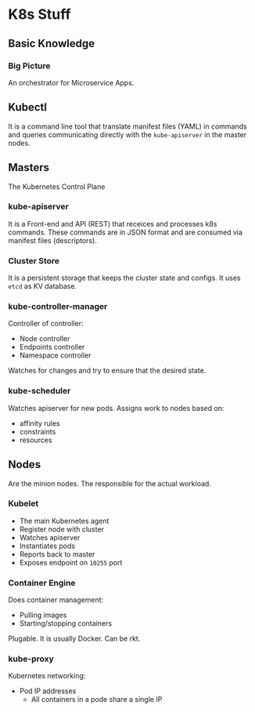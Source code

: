 # K8s Stuff

## Basic Knowledge

### Big Picture

An orchestrator for Microservice Apps.

## Kubectl

It is a command line tool that translate manifest files (YAML) in commands and queries communicating directly with the `kube-apiserver` in the master nodes.

## Masters

The Kubernetes Control Plane

### kube-apiserver

It is a Front-end and API (REST) that receices and processes k8s commands. These commands are in JSON format and are consumed via manifest files (descriptors).

### Cluster Store

It is a persistent storage that keeps the cluster state and configs. It uses `etcd` as KV database.

### kube-controller-manager

Controller of controller:

- Node controller
- Endpoints controller
- Namespace controller

Watches for changes and try to ensure that the desired state.

### kube-scheduler

Watches apiserver for new pods. Assigns work to nodes based on:

- affinity rules
- constraints
- resources

## Nodes

Are the minion nodes. The responsible for the actual workload.

### Kubelet

- The main Kubernetes agent
- Register node with cluster
- Watches apiserver
- Instantiates pods
- Reports back to master
- Exposes endpoint on `10255` port

### Container Engine

Does container management:

- Pulling images
- Starting/stopping containers

Plugable. It is usually Docker. Can be rkt.

### kube-proxy

Kubernetes networking:

- Pod IP addresses
  - All containers in a pode share a single IP
